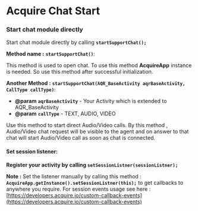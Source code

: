# Acquire Chat Start

### Start chat module directly

Start chat module directly by calling **`startSupportChat();`**

**Method name :** **`startSupportChat()`**:

This method is used to open chat. To use this method **AcquireApp** instance is needed. So use this method after successful initialization.

**Another Method :** **`startSupportChat(AQR_BaseActivity aqrBaseActivity, CallType callType)`**:

* **@param** **`aqrBaseActivity`** - Your Activity which is extended to AQR\_BaseActivity
* **@param** **`callType`** - TEXT, AUDIO, VIDEO

Use this method to start direct Audio/Video calls. By this method , Audio/Video chat request will be visible to the agent and on answer to that chat will start Audio/Video call as soon as chat is connected.

#### **Set session listener:**

**Register your activity by calling `setSessionListner(sessionListner);`**

**Note :** Set the listener manually by calling this method : **`AcquireApp.getInstance().setSessionListner(this);`** to get callbacks to anywhere you require.  For session events usage see here :  [https://developers.acquire.io/custom-callback-events](https://developers.acquire.io/custom-callback-events)

